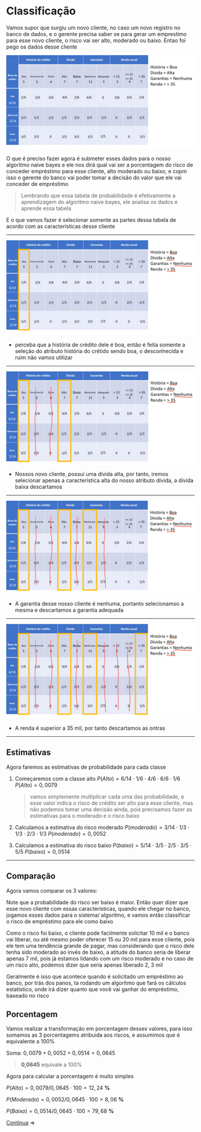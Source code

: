 # Classificação

Vamos supor que surgiu um novo cliente, no caso um novo registro no banco de dados, e o gerente precisa saber se para gerar um emprestimo para esse novo cliente, o risco vai ser alto, moderado ou baixo. Entao foi pego os dados desse cliente

![cliente-novo](img/cliente-novo.png)

O que é preciso fazer agora é submeter esses dados para o nosso algoritmo naive bayes e ele nos dirá qual vai ser a porcentagem do risco de conceder empréstimo para esse cliente, alto moderado ou baixo, e copm isso o gerente do banco vai poder tomar a decisão do valor que ele vai conceder de empréstimo

> Lembrando que essa tabela de probabilidade é efetivamente a aprendizagem do algoritmo naive bayes, ele analisa os dados e aprende essa tabela

E o que vamos fazer é  selecionar somente as partes dessa tabela de acordo com as características desse cliente

------
![cliente-história](img/cliente-historia.png)

- perceba que a história de crédito dele é boa, então é feita somente a seleção do atributo história do crétido sendo boa, o desconhecida e ruim não vamos utilizar

------
![cliente-divida](img/cliente-divida.png)

- Nossos novo cliente, possui uma dívida alta, por tanto, iremos selecionar apenas a característica alta do nosso atributo dívida, a dívida baixa descartamos

------
![cliente-garantia](img/cliente-garantia.png)

- A garantia desse nosso cliente é nenhuma, portanto selecionamso a mesma e descartamos a garantia adequada

------
![cliente-renda](img/cliente-renda.png)

- A renda é superior a 35 mil, por tanto descartamos as ontras

------

## Estimativas

Agora faremos as estimativas  de probabilidade para cada classe

1. Começaremos com a classe alto
    $P(Alto) = 6/14\; \cdot \; 1/6 \; \cdot \; 4/6 \; \cdot \; 6/6 \; \cdot \; 1/6$
    $P(Alto) = 0,0079$
    > vamos simplemente multiplicar cada uma das probabilidade, e esse valor indica o risco de crédito ser alto para esse cliente, mas não podemos tomar uma decisão ainda, pois precisamos fazer as estimativas para o moderado e o risco baixo
2. Calculamos a estimativa do risco moderado
    $P(moderado) = 3/14\; \cdot \; 1/3 \; \cdot \; 1/3 \; \cdot \; 2/3 \; \cdot \; 1/3$
    $P(moderado) = 0,0052$

3. Calculamos a estimativa do risco baixo
    $P(baixo) = 5/14\; \cdot \; 3/5 \; \cdot \; 2/5 \; \cdot \; 3/5 \; \cdot \; 5/5$
    $P(baixo) = 0,0514$

------

## Comparação

Agora vamos comparar os 3 valores:

Note que a probabilidade do risco ser baixo é maior. Então quer dizer que esse novo cliente com essas características, quando ele chegar no banco, jogamos esses dados para o sistema/ algoritmo, e vamos então classificar o risco de empréstimo para ele como baixo

Como o risco foi baixo, o cliente pode facilmente solicitar 10 mil e o banco vai liberar, ou até mesmo poder oferecer 15 ou 20 mil para esse cliente, pois ele tem uma tendência grande de pagar, mas considerando que o risco dele tenha sido moderado ao invés de baixo, a atitude do banco seria de liberar apenas 7 mil, pois já estamos lidando com um risco moderado e no caso de um risco alto, podemos dizer que seria apenas liberado 2, 3 mil

Geralmente é isso que acontece quando é solicitado um empréstimo ao banco, por trás dos panos, ta rodando um algoritmo que fará os cálculos estatístico, onde irá dizer quanto que você vai ganhar do empréstimo, baseado no risco

## Porcentagem

Vamos realizar a transformação em porcentagem desses valores, para isso somamos as 3 porcentagems atribuida aos riscos, e assumimos que é equivalente a 100%

Soma: $0,0079 + 0,0052 + 0,0514 = 0,0645$

> **0,0645** equivale a 100%

Agora para calcular a porcentagem é muito simples

$P(Alto) = 0,0079/0,0645 \; \cdot \; 100 = 12,24$ **%**

$P(Moderado) = 0,0052/0,0645 \; \cdot \; 100 = 8,06$ **%**

$P(Baixo) = 0,0514/0,0645 \; \cdot \; 100 = 79,68$ **%**

[Continua](4%20-%20corre%C3%A7%C3%A3o%20laplaciana.md) $\Rightarrow$
